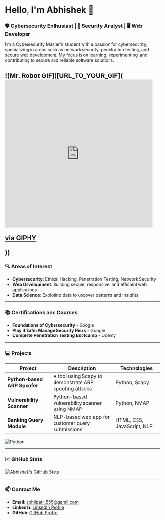 # Hello, I'm Abhishek 👋

### 🛡️ Cybersecurity Enthusiast | 🔐 Security Analyst | 🖥️ Web Developer

I’m a Cybersecurity Master's student with a passion for cybersecurity, specializing in areas such as network security, penetration testing, and secure web development. My focus is on learning, experimenting, and contributing to secure and reliable software solutions.

![Mr. Robot GIF]([URL_TO_YOUR_GIF](<iframe src="https://giphy.com/embed/3oEjHWpiVIOGXT5l9m" width="480" height="480" style="" frameBorder="0" class="giphy-embed" allowFullScreen></iframe><p><a href="https://giphy.com/gifs/telenet-hbo-mr-robot-play-more-3oEjHWpiVIOGXT5l9m">via GIPHY</a></p>))
---

### 🔍 Areas of Interest
- **Cybersecurity**: Ethical Hacking, Penetration Testing, Network Security
- **Web Development**: Building secure, responsive, and efficient web applications
- **Data Science**: Exploring data to uncover patterns and insights

---

### 📚 Certifications and Courses
- **Foundations of Cybersecurity** - Google
- **Play it Safe: Manage Security Risks** - Google
- **Complete Penetration Testing Bootcamp** - Udemy

---

### 💻 Projects

| Project                         | Description                                               | Technologies |
|---------------------------------|-----------------------------------------------------------|--------------|
| **Python-based ARP Spoofer**    | A tool using Scapy to demonstrate ARP spoofing attacks    | Python, Scapy |
| **Vulnerability Scanner**       | Python-based vulnerability scanner using NMAP             | Python, NMAP |
| **Banking Query Module**        | NLP-based web app for customer query submissions          | HTML, CSS, JavaScript, NLP |

![Python](https://img.shields.io/badge/Code-Python-blue?logo=python)

---

### 📈 GitHub Stats
![Abhishek's GitHub Stats](https://github-readme-stats.vercel.app/api?username=abhishekpatil24&show_icons=true&theme=radical)

---

### 📫 Contact Me
- **Email**: abhiipatil.555@gamil.com
- **LinkedIn**: [LinkedIn Profile](https://www.linkedin.com/in/abhishekpatil24)
- **GitHub**: [GitHub Profile](https://github.com/abhishekpatil24)
